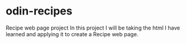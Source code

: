 # odin-recipes
Recipe web page project
In this project I will be taking the html I have learned and applying it to create a Recipe web page.
